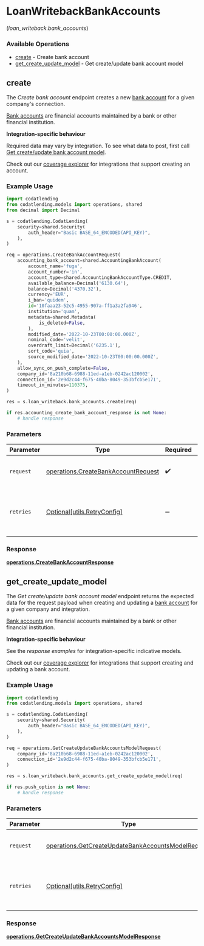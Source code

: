 # LoanWritebackBankAccounts
(*loan_writeback.bank_accounts*)

### Available Operations

* [create](#create) - Create bank account
* [get_create_update_model](#get_create_update_model) - Get create/update bank account model

## create

The *Create bank account* endpoint creates a new [bank account](https://docs.codat.io/lending-api#/schemas/BankAccount) for a given company's connection.

[Bank accounts](https://docs.codat.io/lending-api#/schemas/BankAccount) are financial accounts maintained by a bank or other financial institution.

**Integration-specific behaviour**

Required data may vary by integration. To see what data to post, first call [Get create/update bank account model](https://docs.codat.io/lending-api#/operations/get-create-update-bankAccounts-model).

Check out our [coverage explorer](https://knowledge.codat.io/supported-features/accounting?view=tab-by-data-type&dataType=bankAccounts) for integrations that support creating an account.

### Example Usage

```python
import codatlending
from codatlending.models import operations, shared
from decimal import Decimal

s = codatlending.CodatLending(
    security=shared.Security(
        auth_header="Basic BASE_64_ENCODED(API_KEY)",
    ),
)

req = operations.CreateBankAccountRequest(
    accounting_bank_account=shared.AccountingBankAccount(
        account_name='fuga',
        account_number='in',
        account_type=shared.AccountingBankAccountType.CREDIT,
        available_balance=Decimal('6130.64'),
        balance=Decimal('4370.32'),
        currency='EUR',
        i_ban='quidem',
        id='10faaa23-52c5-4955-907a-ff1a3a2fa946',
        institution='quam',
        metadata=shared.Metadata(
            is_deleted=False,
        ),
        modified_date='2022-10-23T00:00:00.000Z',
        nominal_code='velit',
        overdraft_limit=Decimal('6235.1'),
        sort_code='quia',
        source_modified_date='2022-10-23T00:00:00.000Z',
    ),
    allow_sync_on_push_complete=False,
    company_id='8a210b68-6988-11ed-a1eb-0242ac120002',
    connection_id='2e9d2c44-f675-40ba-8049-353bfcb5e171',
    timeout_in_minutes=110375,
)

res = s.loan_writeback.bank_accounts.create(req)

if res.accounting_create_bank_account_response is not None:
    # handle response
```

### Parameters

| Parameter                                                                                  | Type                                                                                       | Required                                                                                   | Description                                                                                |
| ------------------------------------------------------------------------------------------ | ------------------------------------------------------------------------------------------ | ------------------------------------------------------------------------------------------ | ------------------------------------------------------------------------------------------ |
| `request`                                                                                  | [operations.CreateBankAccountRequest](../../models/operations/createbankaccountrequest.md) | :heavy_check_mark:                                                                         | The request object to use for the request.                                                 |
| `retries`                                                                                  | [Optional[utils.RetryConfig]](../../models/utils/retryconfig.md)                           | :heavy_minus_sign:                                                                         | Configuration to override the default retry behavior of the client.                        |


### Response

**[operations.CreateBankAccountResponse](../../models/operations/createbankaccountresponse.md)**


## get_create_update_model

The *Get create/update bank account model* endpoint returns the expected data for the request payload when creating and updating a [bank account](https://docs.codat.io/lending-api#/schemas/BankAccount) for a given company and integration.

[Bank accounts](https://docs.codat.io/lending-api#/schemas/BankAccount) are financial accounts maintained by a bank or other financial institution.

**Integration-specific behaviour**

See the *response examples* for integration-specific indicative models.

Check out our [coverage explorer](https://knowledge.codat.io/supported-features/accounting?view=tab-by-data-type&dataType=bankAccounts) for integrations that support creating and updating a bank account.


### Example Usage

```python
import codatlending
from codatlending.models import operations, shared

s = codatlending.CodatLending(
    security=shared.Security(
        auth_header="Basic BASE_64_ENCODED(API_KEY)",
    ),
)

req = operations.GetCreateUpdateBankAccountsModelRequest(
    company_id='8a210b68-6988-11ed-a1eb-0242ac120002',
    connection_id='2e9d2c44-f675-40ba-8049-353bfcb5e171',
)

res = s.loan_writeback.bank_accounts.get_create_update_model(req)

if res.push_option is not None:
    # handle response
```

### Parameters

| Parameter                                                                                                                | Type                                                                                                                     | Required                                                                                                                 | Description                                                                                                              |
| ------------------------------------------------------------------------------------------------------------------------ | ------------------------------------------------------------------------------------------------------------------------ | ------------------------------------------------------------------------------------------------------------------------ | ------------------------------------------------------------------------------------------------------------------------ |
| `request`                                                                                                                | [operations.GetCreateUpdateBankAccountsModelRequest](../../models/operations/getcreateupdatebankaccountsmodelrequest.md) | :heavy_check_mark:                                                                                                       | The request object to use for the request.                                                                               |
| `retries`                                                                                                                | [Optional[utils.RetryConfig]](../../models/utils/retryconfig.md)                                                         | :heavy_minus_sign:                                                                                                       | Configuration to override the default retry behavior of the client.                                                      |


### Response

**[operations.GetCreateUpdateBankAccountsModelResponse](../../models/operations/getcreateupdatebankaccountsmodelresponse.md)**

